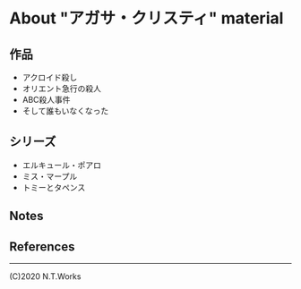 # About "アガサ・クリスティ" material

## 作品

- アクロイド殺し
- オリエント急行の殺人
- ABC殺人事件
- そして誰もいなくなった

## シリーズ

- エルキュール・ポアロ
- ミス・マープル
- トミーとタペンス

## Notes

## References

---
(C)2020 N.T.Works
